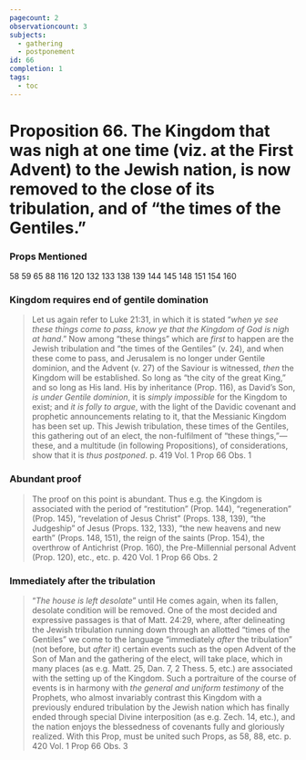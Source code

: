 ```yaml
---
pagecount: 2
observationcount: 3
subjects:
  - gathering
  - postponement
id: 66
completion: 1
tags:
  - toc
---
```

# Proposition 66. The Kingdom that was nigh at one time (viz. at the First Advent) to the Jewish nation, is now removed to the close of its tribulation, and of “the times of the Gentiles.”

### Props Mentioned
58 59 65 88 116 120 132 133 138 139 144 145 148 151 154 160 
### Kingdom requires end of gentile domination
>Let us again refer to Luke 21:31, in which it is stated “*when ye see these things come to pass, know ye that the Kingdom of God is nigh at hand*.” Now among “these things” which are *first* to happen are the Jewish tribulation and “the times of the Gentiles” (v. 24), and when these come to pass, and Jerusalem is no longer under Gentile dominion, and the Advent (v. 27) of the Saviour is witnessed, *then* the Kingdom will be established. So long as “the city of the great King,” and so long as His land. His by inheritance (Prop. 116), as David’s Son, *is under Gentile dominion*, it is *simply impossible* for the Kingdom to exist; and *it is folly to argue*, with the light of the Davidic covenant and prophetic announcements relating to it, that the Messianic Kingdom has been set up. This Jewish tribulation, these times of the Gentiles, this gathering out of an elect, the non-fulfilment of “these things,”—these, and a multitude (in following Propositions), of considerations, show that it is *thus postponed*.
>p. 419 Vol. 1 Prop 66 Obs. 1
### Abundant proof
>The proof on this point is abundant. Thus e.g. the Kingdom is associated with the period of “restitution” (Prop. 144), “regeneration” (Prop. 145), “revelation of Jesus Christ” (Props. 138, 139), “the Judgeship” of Jesus (Props. 132, 133), “the new heavens and new earth” (Props. 148, 151), the reign of the saints (Prop. 154), the overthrow of Antichrist (Prop. 160), the Pre-Millennial personal Advent (Prop. 120), etc., etc.
>p. 420 Vol. 1 Prop 66 Obs. 2
### Immediately after the tribulation
>“*The house is left desolate*” until He comes again, when its fallen, desolate condition will be removed. One of the most decided and expressive passages is that of Matt. 24:29, where, after delineating the Jewish tribulation running down through an allotted “times of the Gentiles” we come to the language “immediately *after* the tribulation” (not before, but *after* it) certain events such as the open Advent of the Son of Man and the gathering of the elect, will take place, which in many places (as e.g. Matt. 25, Dan. 7, 2 Thess. 5, etc.) are associated with the setting up of the Kingdom. Such a portraiture of the course of events is in harmony with *the general and uniform testimony* of the Prophets, who almost invariably contrast this Kingdom with a previously endured tribulation by the Jewish nation which has finally ended through special Divine interposition (as e.g. Zech. 14, etc.), and the nation enjoys the blessedness of covenants fully and gloriously realized. With this Prop, must be united such Props, as 58, 88, etc.
>p. 420 Vol. 1 Prop 66 Obs. 3













